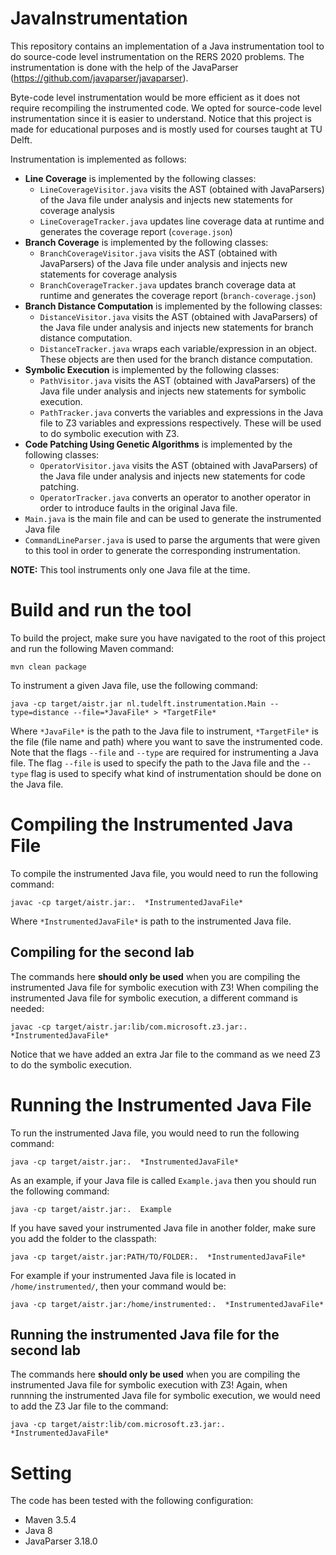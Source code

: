 # JavaInstrumentation
This repository contains an implementation of a Java instrumentation tool to do source-code level instrumentation on the RERS 2020 problems. The instrumentation is done with the help of the JavaParser (https://github.com/javaparser/javaparser).

Byte-code level instrumentation would be more efficient as it does not require recompiling the instrumented code. We opted for source-code level instrumentation since it is easier to understand. Notice that this project is made for educational purposes and is mostly used for courses taught at TU Delft.

Instrumentation is implemented as follows:

* **Line Coverage** is implemented by the following classes:
  * `LineCoverageVisitor.java` visits the AST (obtained with JavaParsers) of the Java file under analysis and injects new statements for coverage analysis
  * `LineCoverageTracker.java` updates line coverage data at runtime and generates the coverage report (`coverage.json`)
* **Branch Coverage** is implemented by the following classes:
  * `BranchCoverageVisitor.java` visits the AST (obtained with JavaParsers) of the Java file under analysis and injects new statements for coverage analysis
  * `BranchCoverageTracker.java` updates branch coverage data at runtime and generates the coverage report (`branch-coverage.json`)
* **Branch Distance Computation** is implemented by the following classes:
  * `DistanceVisitor.java` visits the AST (obtained with JavaParsers) of the Java file under analysis and injects new statements for branch distance computation.
  * `DistanceTracker.java` wraps each variable/expression in an object. These objects are then used for the branch distance computation.
* **Symbolic Execution** is implemented by the following classes:
  * `PathVisitor.java` visits the AST (obtained with JavaParsers) of the Java file under analysis and injects new statements for symbolic execution.
  * `PathTracker.java` converts the variables and expressions in the Java file to Z3 variables and expressions respectively. These will be used to do symbolic execution with Z3.
* **Code Patching Using Genetic Algorithms** is implemented by the following classes:
  * `OperatorVisitor.java` visits the AST (obtained with JavaParsers) of the Java file under analysis and injects new statements for code patching.
  * `OperatorTracker.java` converts an operator to another operator in order to introduce faults in the original Java file.
* `Main.java` is the main file and can be used to generate the instrumented Java file
* `CommandLineParser.java` is used to parse the arguments that were given to this tool in order to generate the corresponding instrumentation.

**NOTE:** This tool instruments only one Java file at the time.

# Build and run the tool
To build the project, make sure you have navigated to the root of this project and run the following Maven command:

`mvn clean package`

To instrument a given Java file, use the following command:

`java -cp target/aistr.jar nl.tudelft.instrumentation.Main --type=distance --file=*JavaFile* > *TargetFile*`

Where `*JavaFile*` is the path to the Java file to instrument, `*TargetFile*` is the file (file name and path) where you want to save the instrumented code.
Note that the flags `--file` and `--type` are required for instrumenting a Java file. 
The flag `--file` is used to specify the path to the Java file and the `--type` flag is used to specify what kind of instrumentation should be done on the Java file.

# Compiling the Instrumented Java File
To compile the instrumented Java file, you would need to run the following command:

`javac -cp target/aistr.jar:.  *InstrumentedJavaFile*`

Where `*InstrumentedJavaFile*` is path to the instrumented Java file. 

## Compiling for the second lab
The commands here **should only be used** when you are compiling the instrumented Java file for symbolic execution with Z3! 
When compiling the instrumented Java file for symbolic execution, a different command is needed:

`javac -cp target/aistr.jar:lib/com.microsoft.z3.jar:.  *InstrumentedJavaFile*`

Notice that we have added an extra Jar file to the command as we need Z3 to do the symbolic execution. 

# Running the Instrumented Java File

To run the instrumented Java file, you would need to run the following command:

`java -cp target/aistr.jar:.  *InstrumentedJavaFile*`

As an example, if your Java file is called `Example.java` then you should run the following command: 

`java -cp target/aistr.jar:.  Example`

If you have saved your instrumented Java file in another folder, make sure you add the folder to the classpath:

`java -cp target/aistr.jar:PATH/TO/FOLDER:.  *InstrumentedJavaFile*`

For example if your instrumented Java file is located in `/home/instrumented/`, then your command would be:

`java -cp target/aistr.jar:/home/instrumented:.  *InstrumentedJavaFile*`


## Running the instrumented Java file for the second lab
The commands here **should only be used** when you are compiling the instrumented Java file for symbolic execution with Z3!
Again, when runnning the instrumented Java file for symbolic execution, we would need to add the Z3 Jar file to the command:

`java -cp target/aistr:lib/com.microsoft.z3.jar:.  *InstrumentedJavaFile*`

# Setting

The code has been tested with the following configuration:

* Maven 3.5.4
* Java 8
* JavaParser 3.18.0
